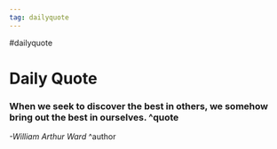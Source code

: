 ```yaml
---
tag: dailyquote
---
```


#dailyquote

# Daily Quote

### When we seek to discover the best in others, we somehow bring out the best in ourselves. ^quote
*-William Arthur Ward* ^author
